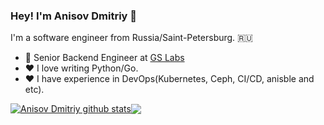 ### Hey! I'm Anisov Dmitriy 👋

I'm a software engineer from Russia/Saint-Petersburg. 🇷🇺

- 💼 Senior Backend Engineer at [GS Labs](https://gs-labs.ru/)
- ❤️ I love writing Python/Go. 
- ❤️ I have experience in DevOps(Kubernetes, Ceph, CI/CD, anisble and etc).

<a href="https://github.com/anuraghazra/github-readme-stats"><img align="center" src="https://github-readme-stats.vercel.app/api?username=anuraghazra&show_icons=true&include_all_commits=true&theme=buefy&hide_border=true" alt="Anisov Dmitriy github stats" /></a><a href="https://github.com/anuraghazra/github-readme-stats"><img align="center" src="https://github-readme-stats.vercel.app/api/top-langs/?username=anisov&layout=compact&theme=buefy&hide_border=true" /></a>

<!---
anisov/anisov is a ✨ special ✨ repository because its `README.md` (this file) appears on your GitHub profile.
You can click the Preview link to take a look at your changes.
--->
